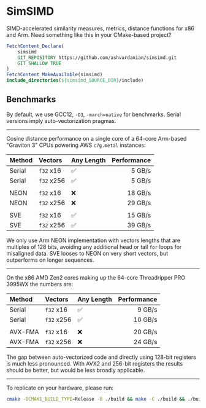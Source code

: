 # SimSIMD

SIMD-accelerated similarity measures, metrics, distance functions for x86 and Arm.
Need something like this in your CMake-based project?

```cmake
FetchContent_Declare(
    simsimd
    GIT_REPOSITORY https://github.com/ashvardanian/simsimd.git
    GIT_SHALLOW TRUE
)
FetchContent_MakeAvailable(simsimd)
include_directories(${simsimd_SOURCE_DIR}/include)
```

## Benchmarks

By default, we use GCC12, `-O3`, `-march=native` for benchmarks.
Serial versions imply auto-vectorization pragmas.

---

Cosine distance performance on a single core of a 64-core Arm-based "Graviton 3" CPUs powering AWS `c7g.metal` instances:

| Method | Vectors    | Any Length | Performance |
| :----- | :--------- | :--------- | ----------: |
| Serial | `f32` x16  | ✅          |      5 GB/s |
| Serial | `f32` x256 | ✅          |      5 GB/s |
|        |            |            |             |
| NEON   | `f32` x16  | ❌          |     18 GB/s |
| NEON   | `f32` x256 | ❌          |     29 GB/s |
|        |            |            |             |
| SVE    | `f32` x16  | ✅          |     15 GB/s |
| SVE    | `f32` x256 | ✅          |     39 GB/s |

We only use Arm NEON implementation with vectors lengths that are multiples of 128 bits, avoiding any additional head or tail `for` loops for misaligned data.
SVE looses to NEON on very short vectors, but outperforms on longer sequences.

---

On the x86 AMD Zen2 cores making up the 64-core Threadripper PRO 3995WX the numbers are:

| Method  | Vectors    | Any Length | Performance |
| :------ | :--------- | :--------- | ----------: |
| Serial  | `f32` x16  | ✅          |      9 GB/s |
| Serial  | `f32` x256 | ✅          |     10 GB/s |
|         |            |            |             |
| AVX-FMA | `f32` x16  | ❌          |     20 GB/s |
| AVX-FMA | `f32` x256 | ❌          |     24 GB/s |

The gap between auto-vectorized code and directly using 128-bit registers is much less pronounced.
With AVX2 and 256-bit registers the results should be better, but would be less broadly applicable.

---

To replicate on your hardware, please run:

```sh
cmake -DCMAKE_BUILD_TYPE=Release -B ./build && make -C ./build && ./build/simsimd_bench
```
